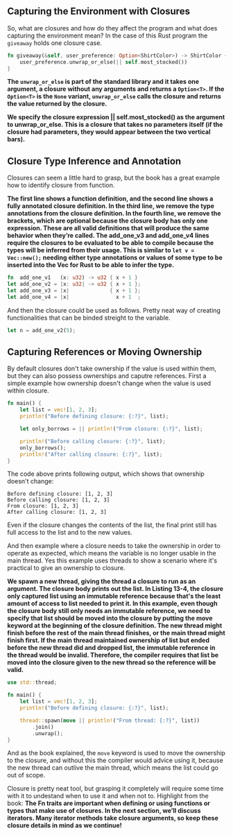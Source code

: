 ## Capturing the Environment with Closures

So, what are closures and how do they affect the program and what does capturing the environment mean? In the case of this Rust program the `giveaway` holds one closure case. 

```rs
fn giveaway(&self, user_preference: Option<ShirtColor>) -> ShirtColor {
    user_preference.unwrap_or_else(|| self.most_stocked())
}
```

**The `unwrap_or_else` is part of the standard library and it takes one argument, a closure without any arguments and returns a `Option<T>`. If the `Option<T>` is the `None` variant, `unwrap_or_else` calls the closure and returns the value returned by the closure.**

**We specify the closure expression || self.most_stocked() as the argument to unwrap_or_else. This is a closure that takes no parameters itself (if the closure had parameters, they would appear between the two vertical bars).**

## Closure Type Inference and Annotation

Closures can seem a little hard to grasp, but the book has a great example how to identify closure from function.

**The first line shows a function definition, and the second line shows a fully annotated closure definition. In the third line, we remove the type annotations from the closure definition. In the fourth line, we remove the brackets, which are optional because the closure body has only one expression. These are all valid definitions that will produce the same behavior when they’re called. The add_one_v3 and add_one_v4 lines require the closures to be evaluated to be able to compile because the types will be inferred from their usage. This is similar to `let v = Vec::new();` needing either type annotations or values of some type to be inserted into the Vec for Rust to be able to infer the type.**

```rs
fn  add_one_v1   (x: u32) -> u32 { x + 1 }
let add_one_v2 = |x: u32| -> u32 { x + 1 };
let add_one_v3 = |x|             { x + 1 };
let add_one_v4 = |x|               x + 1  ;
```

And then the closure could be used as follows. Pretty neat way of creating functionalities that can be binded streight to the variable.

```rs
let n = add_one_v2(5);
```

## Capturing References or Moving Ownership

By default closures don't take ownership if the value is used within them, but they can also possess ownerships and caputre references. First a simple example how ownership doesn't change when the value is used within closure.

```rs
fn main() {
    let list = vec![1, 2, 3];
    println!("Before defining closure: {:?}", list);

    let only_borrows = || println!("From closure: {:?}", list);

    println!("Before calling closure: {:?}", list);
    only_borrows();
    println!("After calling closure: {:?}", list);
}
```

The code above prints following output, which shows that ownership doesn't change:

```
Before defining closure: [1, 2, 3]
Before calling closure: [1, 2, 3]
From closure: [1, 2, 3]
After calling closure: [1, 2, 3]
```

Even if the closure changes the contents of the list, the final print still has full access to the list and to the new values.

And then example where a closure needs to take the ownership in order to operate as expected, which means the variable is no longer usable in the main thread. Yes this example uses threads to show a scenario where it's practical to give an ownership to closure.

**We spawn a new thread, giving the thread a closure to run as an argument. The closure body prints out the list. In Listing 13-4, the closure only captured list using an immutable reference because that's the least amount of access to list needed to print it. In this example, even though the closure body still only needs an immutable reference, we need to specify that list should be moved into the closure by putting the move keyword at the beginning of the closure definition. The new thread might finish before the rest of the main thread finishes, or the main thread might finish first. If the main thread maintained ownership of list but ended before the new thread did and dropped list, the immutable reference in the thread would be invalid. Therefore, the compiler requires that list be moved into the closure given to the new thread so the reference will be valid.**

```rs
use std::thread;

fn main() {
    let list = vec![1, 2, 3];
    println!("Before defining closure: {:?}", list);

    thread::spawn(move || println!("From thread: {:?}", list))
        .join()
        .unwrap();
}
```

And as the book explained, the `move` keyword is used to move the ownership to the closure, and without this the compiler would advice using it, because the new thread can outlive the main thread, which means the list could go out of scope.



Closure is pretty neat tool, but grasping it completely will require some time with it to undestand when to use it and when not to. Highlight from the book: **The Fn traits are important when defining or using functions or types that make use of closures. In the next section, we’ll discuss iterators. Many iterator methods take closure arguments, so keep these closure details in mind as we continue!**